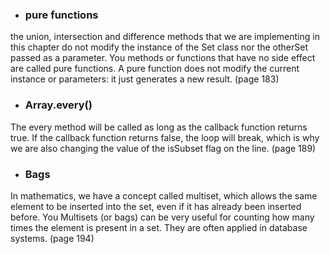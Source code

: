 - ### pure functions

the union, intersection and difference methods that we are implementing in this chapter do not modify the instance
of the Set class nor the otherSet passed as a parameter. You methods or functions that have no side effect are called
pure functions. A pure function does not modify the current instance or parameters:
it just generates a new result. (page 183)

- ### Array.every()

The every method will be called as long as the callback function returns true.
If the callback function returns false, the loop will break, which is why
we are also changing the value of the isSubset flag on the line. (page 189)

- ### Bags

In mathematics, we have a concept called multiset, which allows the same element
to be inserted into the set, even if it has already been inserted before.
You Multisets (or bags) can be very useful for counting how many times the element
is present in a set. They are often applied in database systems. (page 194)
